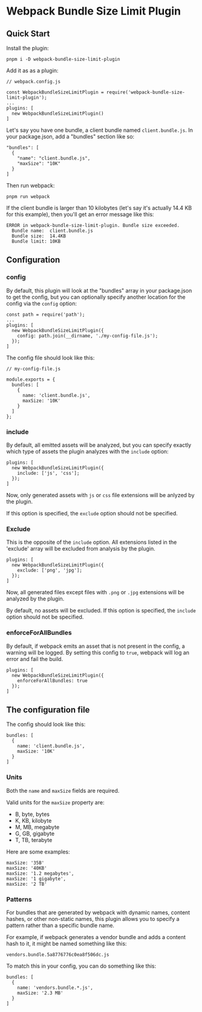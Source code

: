 # Webpack Bundle Size Limit Plugin
## Quick Start
Install the plugin:
```
pnpm i -D webpack-bundle-size-limit-plugin
```
Add it as as a plugin:
```
// webpack.config.js

const WebpackBundleSizeLimitPlugin = require('webpack-bundle-size-limit-plugin');
...
plugins: [
  new WebpackBundleSizeLimitPlugin()
]
```
Let's say you have one bundle, a client bundle named `client.bundle.js`. In your package.json, add a "bundles" section like so:
```
"bundles": [
  {
    "name": "client.bundle.js",
    "maxSize": "10K"
  }
]
```
Then run webpack:
```
pnpm run webpack
```
If the client bundle is larger than 10 kilobytes (let's say it's actually 14.4 KB for this example), then you'll get an error message like this:
```
ERROR in webpack-bundle-size-limit-plugin. Bundle size exceeded.
  Bundle name:  client.bundle.js
  Bundle size:  14.4KB
  Bundle limit: 10KB
```
## Configuration
### config
By default, this plugin will look at the "bundles" array in your package.json to get the config, but you can optionally specify another location for the config via the `config` option:
```
const path = require('path');
...
plugins: [
  new WebpackBundleSizeLimitPlugin({
    config: path.join(__dirname, './my-config-file.js');
  });
]
```
The config file should look like this:
```
// my-config-file.js

module.exports = {
  bundles: [
    {
      name: 'client.bundle.js',
      maxSize: '10K'
    }
  ]
};
```
### include
By default, all emitted assets will be analyzed, but you can specify exactly which type of assets the plugin analyzes with the `include` option:
```
plugins: [
  new WebpackBundleSizeLimitPlugin({
    include: ['js', 'css'];
  });
]
```
Now, only generated assets with `js` or `css` file extensions will be anlyzed by the plugin.

If this option is specified, the `exclude` option should not be specified.

### Exclude
This is the opposite of the `include` option. All extensions listed in the 'exclude' array will be excluded from analysis by the plugin.
```
plugins: [
  new WebpackBundleSizeLimitPlugin({
    exclude: ['png', 'jpg'];
  });
]
```
Now, all generated files except files with `.png` or `.jpg` extensions will be analyzed by the plugin.

By default, no assets will be excluded. If this option is specified, the `include` option should not be specified.


### enforceForAllBundles
By default, if webpack emits an asset that is not present in the config, a warning will be logged. By setting this config to `true`, webpack will log an error and fail the build.
```
plugins: [
  new WebpackBundleSizeLimitPlugin({
    enforceForAllBundles: true
  });
]
```

## The configuration file
The config should look like this:
```
bundles: [
  {
    name: 'client.bundle.js',
    maxSize: '10K'
  }
]
```

### Units
Both the `name` and `maxSize` fields are required.

Valid units for the `maxSize` property are:
- B, byte, bytes
- K, KB, kilobyte
- M, MB, megabyte
- G, GB, gigabyte
- T, TB, terabyte

Here are some examples:
```
maxSize: '35B'
maxSize: '40KB'
maxSize: '1.2 megabytes',
maxSize: '1 gigabyte',
maxSize: '2 TB'
```

### Patterns
For bundles that are generated by webpack with dynamic names, content hashes, or other non-static names, this plugin allows you to specify a pattern rather than a specific bundle name.

For example, if webpack generates a vendor bundle and adds a content hash to it, it might be named something like this:
```
vendors.bundle.5a8776776c0ea8f506dc.js
```
To match this in your config, you can do something like this:
```
bundles: [
  {
    name: 'vendors.bundle.*.js',
    maxSize: '2.3 MB'
  }
]
```